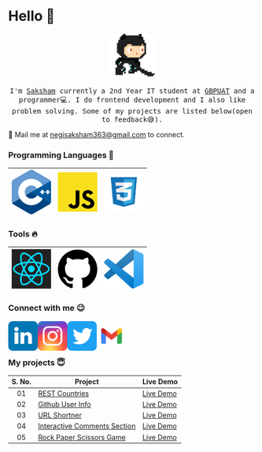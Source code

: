 
# Hello :wave: 

<p align="center">
  <img src="https://raw.githubusercontent.com/sakshamian/Profile-Readme/master/github.gif" width=100>
  <br><br>
  <samp>
    I'm <a href="https://github.com/sakshamian/">Saksham</a> currently a 2nd Year IT student at <a href="https://www.gbpuat.ac.in/">GBPUAT</a>  and a programmer💻.  I do frontend development and I also like problem solving. Some of my projects are listed below(open to feedback😅).
  </samp>
</p>

💬 Mail me at <negisaksham363@gmail.com> to connect.

### Programming Languages  :rocket:
|<img src="https://raw.githubusercontent.com/sakshamian/Profile-Readme/master/cpp.png" width=80> | <img src="https://raw.githubusercontent.com/sakshamian/Profile-Readme/master/js.png" width=80> | <img src="https://raw.githubusercontent.com/sakshamian/Profile-Readme/master/css.png" width=80> | 
|:---:|:---:|:---:|


### Tools :fire:

|<img src="https://raw.githubusercontent.com/sakshamian/Profile-Readme/master/react.png" width=80> | <img src="https://raw.githubusercontent.com/sakshamian/Profile-Readme/master/github.svg" width=80> | <img src="https://raw.githubusercontent.com/sakshamian/Profile-Readme/master/vscode.png" width=80> |
|:---:|:---:|:---:|


### Connect with me :wink:

<a href="https://www.linkedin.com/in/sakshamian/">
  <img align="left" alt="sakshamian Linkedin" width="60" src="https://raw.githubusercontent.com/edent/SuperTinyIcons/099dc12b59179d07d534069bc8551718f786d91a/images/svg/linkedin.svg" />
</a>
<a href="https://www.instagram.com/sakshamnegi_07/">
  <img align="left" alt="Saksham Insta" width="60" src="https://raw.githubusercontent.com/edent/SuperTinyIcons/099dc12b59179d07d534069bc8551718f786d91a/images/svg/instagram.svg" />
</a>
<a href="https://twitter.com/sakshamian">
  <img align="left" alt="Saksham twitter" width="60" src="https://raw.githubusercontent.com/edent/SuperTinyIcons/099dc12b59179d07d534069bc8551718f786d91a/images/svg/twitter.svg" />
</a>
<a href="mailto: negisaksham363@gmail.com">
  <img align="left" alt="Vedant Jajoo Twitter" width="60" src="https://raw.githubusercontent.com/edent/SuperTinyIcons/099dc12b59179d07d534069bc8551718f786d91a/images/svg/gmail.svg" />
</a>
<br>
<br>
<br>

### My projects :innocent:

|  S. No.  | Project                                                                                                                     | Live Demo                                                                         |
| :-: | --------------------------------------------------------------------------------------------------------------------------- | --------------------------------------------------------------------------------- |
| 01  | [REST Countries](https://github.com/sakshamian/Rest-countries-API-with-theme-switcher)                              | [Live Demo](https://sakshamian.github.io/Rest-countries-API-with-theme-switcher/)               |
| 02  | [Github User Info](https://github.com/sakshamian/Info-hub)                               | [Live Demo](https://sakshamian.github.io/Info-hub/)   |
| 03  | [URL Shortner](https://github.com/sakshamian/URL-shortener)                       | [Live Demo](https://sakshamian.github.io/URL-shortener/) |
| 04  | [Interactive Comments Section](https://github.com/sakshamian/interactive-comments-section)                          | [Live Demo](https://sakshamian.github.io/interactive-comments-section/)          |
| 05  | [Rock Paper Scissors Game](https://github.com/sakshamian/rock-paper-scissors-master)                               | [Live Demo](https://sakshamian.github.io/rock-paper-scissors-master/)                |

